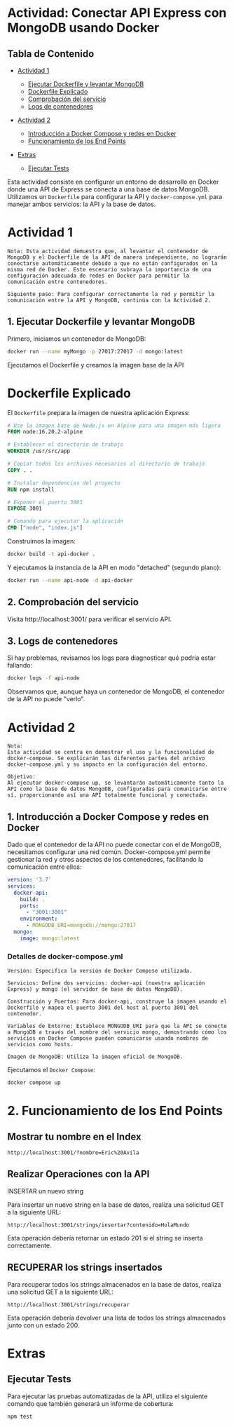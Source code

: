 # Actividad: Conectar API Express con MongoDB usando Docker

## Tabla de Contenido
- [Actividad 1](#actividad-1)
  - [Ejecutar Dockerfile y levantar MongoDB](#1-ejecutar-dockerfile-y-levantar-mongodb)
  - [Dockerfile Explicado](#dockerfile-explicado)
  - [Comprobación del servicio](#2-comprobación-del-servicio)
  - [Logs de contenedores](#3-logs-de-contenedores)

- [Actividad 2](#actividad-2)
  - [Introducción a Docker Compose y redes en Docker](#1-introducción-a-docker-compose-y-redes-en-docker)
  - [Funcionamiento de los End Points](#2-funcionamiento-de-los-end-points)

- [Extras](#extras)
  - [Ejecutar Tests](#ejecutar-tests)

Esta actividad consiste en configurar un entorno de desarrollo en Docker donde una API de Express se conecta a una base de datos MongoDB. Utilizamos un `Dockerfile` para configurar la API y `docker-compose.yml` para manejar ambos servicios: la API y la base de datos.

# Actividad 1

```
Nota: Esta actividad demuestra que, al levantar el contenedor de MongoDB y el Dockerfile de la API de manera independiente, no lograrán conectarse automáticamente debido a que no están configurados en la misma red de Docker. Este escenario subraya la importancia de una configuración adecuada de redes en Docker para permitir la comunicación entre contenedores. 

Siguiente paso: Para configurar correctamente la red y permitir la comunicación entre la API y MongoDB, continúa con la Actividad 2.
```

## 1. Ejecutar Dockerfile y levantar MongoDB

Primero, iniciamos un contenedor de MongoDB:

```bash
docker run --name myMongo -p 27017:27017 -d mongo:latest
```

Ejecutamos el Dockerfile y creamos la imagen base de la API



# Dockerfile Explicado

El `Dockerfile` prepara la imagen de nuestra aplicación Express:

```Dockerfile
# Use la imagen base de Node.js en Alpine para una imagen más ligera
FROM node:16.20.2-alpine

# Establecer el directorio de trabajo
WORKDIR /usr/src/app

# Copiar todos los archivos necesarios al directorio de trabajo
COPY . .

# Instalar dependencias del proyecto
RUN npm install

# Exponer el puerto 3001
EXPOSE 3001

# Comando para ejecutar la aplicación
CMD ["node", "index.js"]
```

Construimos la imagen:

```bash
docker build -t api-docker .
```

Y ejecutamos la instancia de la API en modo "detached" (segundo plano):


```bash
docker run --name api-node -d api-docker
```

## 2. Comprobación del servicio
Visita http://localhost:3001/ para verificar el servicio API.


## 3. Logs de contenedores
Si hay problemas, revisamos los logs para diagnosticar qué podría estar fallando:

```bash
docker logs -f api-node
```

Observamos que, aunque haya un contenedor de MongoDB, el contenedor de la API no puede "verlo".


# Actividad 2

```
Nota:
Esta actividad se centra en demostrar el uso y la funcionalidad de docker-compose. Se explicarán las diferentes partes del archivo docker-compose.yml y su impacto en la configuración del entorno.

Objetivo:
Al ejecutar docker-compose up, se levantarán automáticamente tanto la API como la base de datos MongoDB, configuradas para comunicarse entre sí, proporcionando así una API totalmente funcional y conectada.
```

## 1. Introducción a Docker Compose y redes en Docker

Dado que el contenedor de la API no puede conectar con el de MongoDB, necesitamos configurar una red común. Docker-compose.yml permite gestionar la red y otros aspectos de los contenedores, facilitando la comunicación entre ellos:

```yaml
version: '3.7'
services:
  docker-api:
    build: .
    ports:
      - "3001:3001"
    environment:
      - MONGODB_URI=mongodb://mongo:27017
  mongo:
    image: mongo:latest
```
### Detalles de docker-compose.yml
```
Versión: Especifica la versión de Docker Compose utilizada.

Servicios: Define dos servicios: docker-api (nuestra aplicación Express) y mongo (el servidor de base de datos MongoDB).

Construcción y Puertos: Para docker-api, construye la imagen usando el Dockerfile y mapea el puerto 3001 del host al puerto 3001 del contenedor.

Variables de Entorno: Establece MONGODB_URI para que la API se conecte a MongoDB a través del nombre del servicio mongo, demostrando cómo los servicios en Docker Compose pueden comunicarse usando nombres de servicios como hosts.

Imagen de MongoDB: Utiliza la imagen oficial de MongoDB.
```

Ejecutamos el `Docker Compose`:

```bash
docker compose up
```

# 2. Funcionamiento de los End Points

## Mostrar tu nombre en el Index
```url
http://localhost:3001/?nombre=Eric%20Avila
```

## Realizar Operaciones con la API
INSERTAR un nuevo string

Para insertar un nuevo string en la base de datos, realiza una solicitud GET a la siguiente URL:

```url
http://localhost:3001/strings/insertar?contenido=HolaMundo
```

Esta operación debería retornar un estado 201 si el string se inserta correctamente.

## RECUPERAR los strings insertados
Para recuperar todos los strings almacenados en la base de datos, realiza una solicitud GET a la siguiente URL:

```url
http://localhost:3001/strings/recuperar
```
Esta operación debería devolver una lista de todos los strings almacenados junto con un estado 200.

# Extras

## Ejecutar Tests
Para ejecutar las pruebas automatizadas de la API, utiliza el siguiente comando que también generará un informe de cobertura:

```bash
npm test
```


